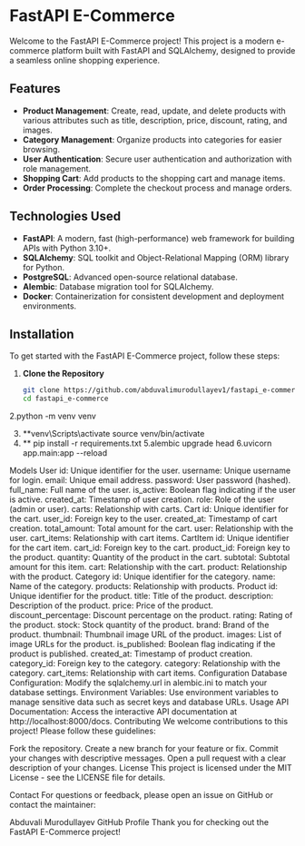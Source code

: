# FastAPI E-Commerce

Welcome to the FastAPI E-Commerce project! This project is a modern e-commerce platform built with FastAPI and SQLAlchemy, designed to provide a seamless online shopping experience.

## Features

- **Product Management**: Create, read, update, and delete products with various attributes such as title, description, price, discount, rating, and images.
- **Category Management**: Organize products into categories for easier browsing.
- **User Authentication**: Secure user authentication and authorization with role management.
- **Shopping Cart**: Add products to the shopping cart and manage items.
- **Order Processing**: Complete the checkout process and manage orders.

## Technologies Used

- **FastAPI**: A modern, fast (high-performance) web framework for building APIs with Python 3.10+.
- **SQLAlchemy**: SQL toolkit and Object-Relational Mapping (ORM) library for Python.
- **PostgreSQL**: Advanced open-source relational database.
- **Alembic**: Database migration tool for SQLAlchemy.
- **Docker**: Containerization for consistent development and deployment environments.

## Installation

To get started with the FastAPI E-Commerce project, follow these steps:

1. **Clone the Repository**

   ```bash
   git clone https://github.com/abduvalimurodullayev1/fastapi_e-commerce.git
   cd fastapi_e-commerce
2.python -m venv venv


3. **venv\Scripts\activate
source venv/bin/activate
4. ** pip install -r requirements.txt
5.alembic upgrade head
6.uvicorn app.main:app --reload




Models
User
id: Unique identifier for the user.
username: Unique username for login.
email: Unique email address.
password: User password (hashed).
full_name: Full name of the user.
is_active: Boolean flag indicating if the user is active.
created_at: Timestamp of user creation.
role: Role of the user (admin or user).
carts: Relationship with carts.
Cart
id: Unique identifier for the cart.
user_id: Foreign key to the user.
created_at: Timestamp of cart creation.
total_amount: Total amount for the cart.
user: Relationship with the user.
cart_items: Relationship with cart items.
CartItem
id: Unique identifier for the cart item.
cart_id: Foreign key to the cart.
product_id: Foreign key to the product.
quantity: Quantity of the product in the cart.
subtotal: Subtotal amount for this item.
cart: Relationship with the cart.
product: Relationship with the product.
Category
id: Unique identifier for the category.
name: Name of the category.
products: Relationship with products.
Product
id: Unique identifier for the product.
title: Title of the product.
description: Description of the product.
price: Price of the product.
discount_percentage: Discount percentage on the product.
rating: Rating of the product.
stock: Stock quantity of the product.
brand: Brand of the product.
thumbnail: Thumbnail image URL of the product.
images: List of image URLs for the product.
is_published: Boolean flag indicating if the product is published.
created_at: Timestamp of product creation.
category_id: Foreign key to the category.
category: Relationship with the category.
cart_items: Relationship with cart items.
Configuration
Database Configuration: Modify the sqlalchemy.url in alembic.ini to match your database settings.
Environment Variables: Use environment variables to manage sensitive data such as secret keys and database URLs.
Usage
API Documentation: Access the interactive API documentation at http://localhost:8000/docs.
Contributing
We welcome contributions to this project! Please follow these guidelines:

Fork the repository.
Create a new branch for your feature or fix.
Commit your changes with descriptive messages.
Open a pull request with a clear description of your changes.
License
This project is licensed under the MIT License - see the LICENSE file for details.

Contact
For questions or feedback, please open an issue on GitHub or contact the maintainer:

Abduvali Murodullayev
GitHub Profile
Thank you for checking out the FastAPI E-Commerce project!
